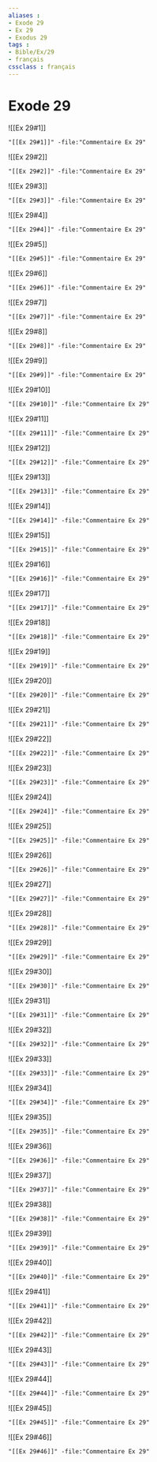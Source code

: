```yaml
---
aliases : 
- Exode 29
- Ex 29
- Exodus 29
tags : 
- Bible/Ex/29
- français
cssclass : français
---
```


# Exode 29

![[Ex 29#1]]

```query
"[[Ex 29#1]]" -file:"Commentaire Ex 29"
```

![[Ex 29#2]]

```query
"[[Ex 29#2]]" -file:"Commentaire Ex 29"
```

![[Ex 29#3]]

```query
"[[Ex 29#3]]" -file:"Commentaire Ex 29"
```

![[Ex 29#4]]

```query
"[[Ex 29#4]]" -file:"Commentaire Ex 29"
```

![[Ex 29#5]]

```query
"[[Ex 29#5]]" -file:"Commentaire Ex 29"
```

![[Ex 29#6]]

```query
"[[Ex 29#6]]" -file:"Commentaire Ex 29"
```

![[Ex 29#7]]

```query
"[[Ex 29#7]]" -file:"Commentaire Ex 29"
```

![[Ex 29#8]]

```query
"[[Ex 29#8]]" -file:"Commentaire Ex 29"
```

![[Ex 29#9]]

```query
"[[Ex 29#9]]" -file:"Commentaire Ex 29"
```

![[Ex 29#10]]

```query
"[[Ex 29#10]]" -file:"Commentaire Ex 29"
```

![[Ex 29#11]]

```query
"[[Ex 29#11]]" -file:"Commentaire Ex 29"
```

![[Ex 29#12]]

```query
"[[Ex 29#12]]" -file:"Commentaire Ex 29"
```

![[Ex 29#13]]

```query
"[[Ex 29#13]]" -file:"Commentaire Ex 29"
```

![[Ex 29#14]]

```query
"[[Ex 29#14]]" -file:"Commentaire Ex 29"
```

![[Ex 29#15]]

```query
"[[Ex 29#15]]" -file:"Commentaire Ex 29"
```

![[Ex 29#16]]

```query
"[[Ex 29#16]]" -file:"Commentaire Ex 29"
```

![[Ex 29#17]]

```query
"[[Ex 29#17]]" -file:"Commentaire Ex 29"
```

![[Ex 29#18]]

```query
"[[Ex 29#18]]" -file:"Commentaire Ex 29"
```

![[Ex 29#19]]

```query
"[[Ex 29#19]]" -file:"Commentaire Ex 29"
```

![[Ex 29#20]]

```query
"[[Ex 29#20]]" -file:"Commentaire Ex 29"
```

![[Ex 29#21]]

```query
"[[Ex 29#21]]" -file:"Commentaire Ex 29"
```

![[Ex 29#22]]

```query
"[[Ex 29#22]]" -file:"Commentaire Ex 29"
```

![[Ex 29#23]]

```query
"[[Ex 29#23]]" -file:"Commentaire Ex 29"
```

![[Ex 29#24]]

```query
"[[Ex 29#24]]" -file:"Commentaire Ex 29"
```

![[Ex 29#25]]

```query
"[[Ex 29#25]]" -file:"Commentaire Ex 29"
```

![[Ex 29#26]]

```query
"[[Ex 29#26]]" -file:"Commentaire Ex 29"
```

![[Ex 29#27]]

```query
"[[Ex 29#27]]" -file:"Commentaire Ex 29"
```

![[Ex 29#28]]

```query
"[[Ex 29#28]]" -file:"Commentaire Ex 29"
```

![[Ex 29#29]]

```query
"[[Ex 29#29]]" -file:"Commentaire Ex 29"
```

![[Ex 29#30]]

```query
"[[Ex 29#30]]" -file:"Commentaire Ex 29"
```

![[Ex 29#31]]

```query
"[[Ex 29#31]]" -file:"Commentaire Ex 29"
```

![[Ex 29#32]]

```query
"[[Ex 29#32]]" -file:"Commentaire Ex 29"
```

![[Ex 29#33]]

```query
"[[Ex 29#33]]" -file:"Commentaire Ex 29"
```

![[Ex 29#34]]

```query
"[[Ex 29#34]]" -file:"Commentaire Ex 29"
```

![[Ex 29#35]]

```query
"[[Ex 29#35]]" -file:"Commentaire Ex 29"
```

![[Ex 29#36]]

```query
"[[Ex 29#36]]" -file:"Commentaire Ex 29"
```

![[Ex 29#37]]

```query
"[[Ex 29#37]]" -file:"Commentaire Ex 29"
```

![[Ex 29#38]]

```query
"[[Ex 29#38]]" -file:"Commentaire Ex 29"
```

![[Ex 29#39]]

```query
"[[Ex 29#39]]" -file:"Commentaire Ex 29"
```

![[Ex 29#40]]

```query
"[[Ex 29#40]]" -file:"Commentaire Ex 29"
```

![[Ex 29#41]]

```query
"[[Ex 29#41]]" -file:"Commentaire Ex 29"
```

![[Ex 29#42]]

```query
"[[Ex 29#42]]" -file:"Commentaire Ex 29"
```

![[Ex 29#43]]

```query
"[[Ex 29#43]]" -file:"Commentaire Ex 29"
```

![[Ex 29#44]]

```query
"[[Ex 29#44]]" -file:"Commentaire Ex 29"
```

![[Ex 29#45]]

```query
"[[Ex 29#45]]" -file:"Commentaire Ex 29"
```

![[Ex 29#46]]

```query
"[[Ex 29#46]]" -file:"Commentaire Ex 29"
```

